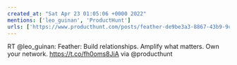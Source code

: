 ```yaml
---
created_at: "Sat Apr 23 01:05:06 +0000 2022"
mentions: ['leo_guinan', 'ProductHunt']
urls: ['https://www.producthunt.com/posts/feather-de9be3a3-8867-43b9-9ccc-aaf927291909']
---
```


RT @leo_guinan: Feather: Build relationships. Amplify what matters. Own your network. https://t.co/fh0oms8JiA via @producthunt